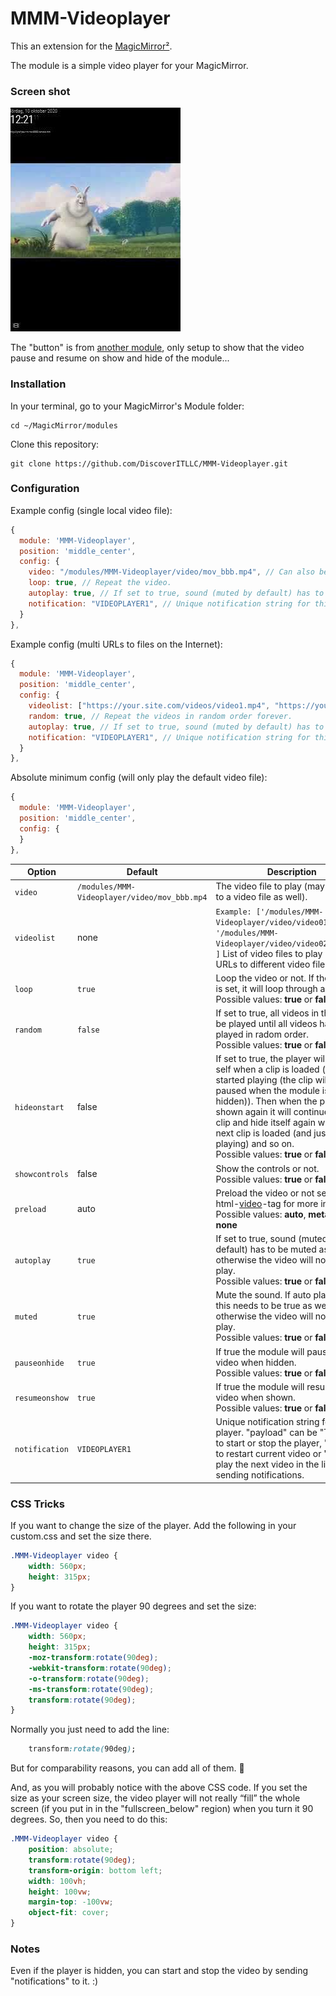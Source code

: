 # MMM-Videoplayer

This an extension for the [MagicMirror²](https://magicmirror.builders/). 

The module is a simple video player for your MagicMirror.

### Screen shot

[![The video](screenshot.png)](http://www.youtube.com/watch?v=7Xp5lOZNERc "MMM-Videoplayer")


The "button" is from [another module](https://github.com/DiscoverITLLC/MMM-Modulebar), only setup to show that the video pause and resume on show and hide of the module...

### Installation

In your terminal, go to your MagicMirror's Module folder:
````
cd ~/MagicMirror/modules
````

Clone this repository:
````
git clone https://github.com/DiscoverITLLC/MMM-Videoplayer.git
````

### Configuration

Example config (single local video file):

````javascript
{
  module: 'MMM-Videoplayer',
  position: 'middle_center',
  config: {
    video: "/modules/MMM-Videoplayer/video/mov_bbb.mp4", // Can also be a URL to a mp4 file on the internet.
    loop: true, // Repeat the video.
    autoplay: true, // If set to true, sound (muted by default) has to be muted, otherwise the video will not auto play.
    notification: "VIDEOPLAYER1", // Unique notification string for this player (to be able to play, pause, restart and next from another modules).
  }
},
````
Example config (multi URLs to files on the Internet):

````javascript
{
  module: 'MMM-Videoplayer',
  position: 'middle_center',
  config: {
    videolist: ["https://your.site.com/videos/video1.mp4", "https://your.site.com/videos/video2.mp4", "https://your.site.com/videos/video3.mp4"], // Can also be set to files in the path.
    random: true, // Repeat the videos in random order forever.
    autoplay: true, // If set to true, sound (muted by default) has to be muted, otherwise the video will not auto play.
    notification: "VIDEOPLAYER1", // Unique notification string for this player (to be able to play and pause from another modules).
  }
},
````

Absolute minimum config (will only play the default video file):

````javascript
{
  module: 'MMM-Videoplayer',
  position: 'middle_center',
  config: {
  }
},
````

| Option | Default | Description |
|---|---|---| 
|`video`|`/modules/MMM-Videoplayer/video/mov_bbb.mp4`|The video file to play (may be a URL to a video file as well).|
|`videolist`|none|`Example: ['/modules/MMM-Videoplayer/video/video01.mp4', '/modules/MMM-Videoplayer/video/video02.mp4',... ]` List of video files to play (may be URLs to different video files as well).|
|`loop`|`true`|Loop the video or not. If the videolist is set, it will loop through all videos.<br>Possible values: **true** or **false**|
|`random`|`false`|If set to true, all videos in the list vill be played until all videos has been played in radom order.<br>Possible values: **true** or **false**|
|`hideonstart`|false|If set to true, the player will hide it self when a clip is loaded (and just started playing (the clip will be paused when the module is hidden)). Then when the player is shown again it will continue play the clip and hide itself again when the next clip is loaded (and just starts playing) and so on.<br>Possible values: **true** or **false**|
|`showcontrols`|false|Show the controls or not.<br>Possible values: **true** or **false**|
|`preload`|auto|Preload the video or not see the html-[video](https://www.w3schools.com/tags/tag_video.asp)-tag for more information<br>Possible values: **auto**, **metadata** or **none**|
|`autoplay`|`true`|If set to true, sound (muted by default) has to be muted as well, otherwise the video will not auto play.<br>Possible values: **true** or **false**|
|`muted`|`true`|Mute the sound. If auto play is true, this needs to be true as well, otherwise the video will not auto play.<br>Possible values: **true** or **false**|
|`pauseonhide`|`true`|If true the module will pause the video when hidden.<br>Possible values: **true** or **false**|
|`resumeonshow`|`true`|If true the module will resume the video when shown.<br>Possible values: **true** or **false**|
|`notification`|`VIDEOPLAYER1`|Unique notification string for this player. "payload" can be "TOGGLE" to start or stop the player, "REPLAY" to restart current video or "NEXT" to play the next video in the list when sending notifications.|

### CSS Tricks

If you want to change the size of the player. Add the following in your custom.css and set the size there.

````css
.MMM-Videoplayer video {
    width: 560px;
    height: 315px;
}
````

If you want to rotate the player 90 degrees and set the size:

````CSS
.MMM-Videoplayer video {
    width: 560px;
    height: 315px;
    -moz-transform:rotate(90deg);
    -webkit-transform:rotate(90deg);
    -o-transform:rotate(90deg);
    -ms-transform:rotate(90deg);
    transform:rotate(90deg);
}
````

Normally you just need to add the line:

````CSS
    transform:rotate(90deg);
````

But for comparability reasons, you can add all of them. 🙂

And, as you will probably notice with the above CSS code. If you set the size as your screen size, the video player will not really “fill” the whole screen (if you put in in the "fullscreen_below" region) when you turn it 90 degrees. So, then you need to do this:

````CSS
.MMM-Videoplayer video {
    position: absolute;
    transform:rotate(90deg);
    transform-origin: bottom left;
    width: 100vh;
    height: 100vw;
    margin-top: -100vw;
    object-fit: cover;
}
````

### Notes
Even if the player is hidden, you can start and stop the video by sending "notifications" to it. :)
